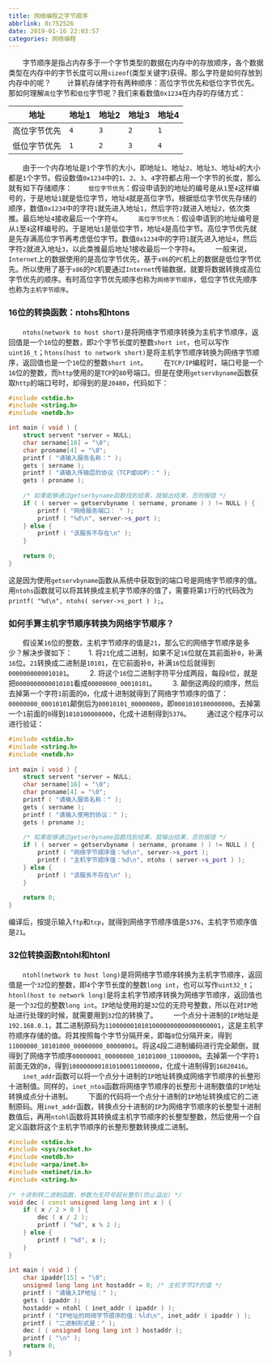 ```yaml
---
title: 网络编程之字节顺序
abbrlink: 8c752526
date: 2019-01-16 22:03:57
categories: 网络编程
---
```

&emsp;&emsp;字节顺序是指占内存多于一个字节类型的数据在内存中的存放顺序，各个数据类型在内存中的字节长度可以用`sizeof`(类型关键字)获得。那么字符是如何存放到内存中的呢？<!--more-->
&emsp;&emsp;计算机存储字符有两种顺序：高位字节优先和低位字节优先。那如何理解`高位`字节和`低位`字节呢？我们来看数值`0x1234`在内存的存储方式：

地址        | 地址1 | 地址2 | 地址3 | 地址4
------------|------|-------|------|------
高位字节优先 | `4`  | `3`   | `2`  | `1`
低位字节优先 | `1`  | `2`   | `3`  | `4`

&emsp;&emsp;由于一个内存地址是`1`个字节的大小，即地址`1`、地址`2`、地址`3`、地址`4`的大小都是`1`个字节。假设数值`0x1234`中的`1`、`2`、`3`、`4`字符都占用一个字节的长度，那么就有如下存储顺序：
&emsp;&emsp;`低位字节优先`：假设申请到的地址的编号是从`1`至`4`这样编号的，于是地址`1`就是低位字节，地址`4`就是高位字节。根据低位字节优先存储的顺序，数值`0x1234`中的字符`1`就先进入地址`1`，然后字符`2`就进入地址`2`，依次类推。最后地址`4`接收最后一个字符`4`。
&emsp;&emsp;`高位字节优先`：假设申请到的地址编号是从`1`至`4`这样编号的。于是地址`1`是低位字节，地址`4`是高位字节。高位字节优先就是先存满高位字节再考虑低位字节。数值`0x1234`中的字符`1`就先进入地址`4`，然后字符`2`就进入地址`3`，以此类推最后地址1接收最后一个字符`4`。
&emsp;&emsp;一般来说，`Internet`上的数据使用的是高位字节优先，基于`x86`的`PC`机上的数据是低位字节优先。所以使用了基于`x86`的`PC`机要通过`Internet`传输数据，就要将数据转换成高位字节优先的顺序。有时高位字节优先顺序也称为`网络字节顺序`，低位字节优先顺序也称为`主机字节顺序`。

### 16位的转换函数：ntohs和htons

&emsp;&emsp;`ntohs(network to host short)`是将网络字节顺序转换为主机字节顺序，返回值是一个`16`位的整数，即`2`个字节长度的整数`short int`，也可以写作`uint16_t`；`htons(host to network short)`是将主机字节顺序转换为网络字节顺序，返回值也是一个`16`位的整数`short int`。
&emsp;&emsp;在`TCP/IP`编程时，端口号是一个`16`位的整数，而`http`使用的是`TCP`的`80`号端口。但是在使用`getservbyname`函数获取`http`的端口号时，却得到的是`20480`，代码如下：

``` cpp
#include <stdio.h>
#include <string.h>
#include <netdb.h>

int main ( void ) {
    struct servent *server = NULL;
    char sername[16] = "\0";
    char proname[4] = "\0";
    printf ( "请输入服务名称：" );
    gets ( sername );
    printf ( "请输入传输层的协议（TCP或UDP）：" );
    gets ( proname );
​
    /* 如果能够通过getserbyname函数找到结果，就输出结果，否则报错 */
    if ( ( server = getservbyname ( sername, proname ) ) != NULL ) {
        printf ( "网络服务端口： " );
        printf ( "%d\n", server->s_port );
    } else {
        printf ( "该服务不存在\n" );
    }
​
    return 0;
}
```

这是因为使用`getservbyname`函数从系统中获取到的端口号是网络字节顺序的值。用`ntohs`函数就可以将其转换成主机字节顺序的值了，需要将第`17`行的代码改为`printf( "%d\n", ntohs( server->s_port ) );`。

### 如何手算主机字节顺序转换为网络字节顺序？

&emsp;&emsp;假设某`16`位的整数，主机字节顺序的值是`21`，那么它的网络字节顺序是多少？解决步骤如下：
&emsp;&emsp;1. 将`21`化成二进制，如果不足`16`位就在其前面补`0`，补满`16`位。`21`转换成二进制是`10101`，在它前面补`0`，补满`16`位后就得到`0000000000010101`。
&emsp;&emsp;2. 将这个`16`位二进制字符平分成两段，每段`8`位，就是把`0000000000010101`看成`00000000_00010101`。
&emsp;&emsp;3. 颠倒这两段的顺序，然后去掉第一个字符`1`前面的`0`，化成十进制就得到了网络字节顺序的值了：`00000000_00010101`颠倒后为`00010101_00000000`，即`0001010100000000`。去掉第一个`1`前面的`0`得到`1010100000000`，化成十进制得到`5376`。
&emsp;&emsp;通过这个程序可以进行验证：

``` cpp
#include <stdio.h>
#include <string.h>
#include <netdb.h>
​
int main ( void ) {
    struct servent *server = NULL;
    char sername[16] = "\0";
    char proname[4] = "\0";
    printf ( "请输入服务名称：" );
    gets ( sername );
    printf ( "请输入使用的协议：" );
    gets ( proname );
​
    /* 如果能够通过getserbyname函数找到结果，就输出结果，否则报错 */
    if ( ( server = getservbyname ( sername, proname ) ) != NULL ) {
        printf ( "网络字节顺序值：%d\n", server->s_port );
        printf ( "主机字节顺序值：%d\n", ntohs ( server->s_port ) );
    } else {
        printf ( "该服务不存在\n" );
    }
​
    return 0;
}
```

编译后，按提示输入`ftp`和`tcp`，就得到网络字节顺序值是`5376`，主机字节顺序值是`21`。

### 32位转换函数ntohl和htonl

&emsp;&emsp;`ntohl(network to host long)`是将网络字节顺序转换为主机字节顺序，返回值是一个`32`位的整数，即`4`个字节长度的整数`long int`，也可以写作`uint32_t`；`htonl(host to network long)`是将主机字节顺序转换为网络字节顺序，返回值也是一个`32`位的整数`long int`。`IP`地址使用的是`32`位的无符号整数，所以在对`IP`地址进行处理的时候，就需要用到`32`位的转换了。
&emsp;&emsp;一个点分十进制的`IP`地址是`192.168.0.1`，其二进制原码为`11000000101010000000000000000001`，这是主机字符顺序存储的值。将其按照每个字节分隔开来，即每`8`位分隔开来，得到`11000000_10101000_00000000_00000001`。将这`4`段二进制编码进行完全颠倒，就得到了网络字节顺序`00000001_00000000_10101000_11000000`。去掉第一个字符`1`前面无效的`0`，得到`1000000001010100011000000`，化成十进制得到`16820416`。
&emsp;&emsp;`inet_addr`函数可以将一个点分十进制的`IP`地址转换成网络字节顺序的长整形十进制值。同样的，`inet_ntoa`函数将网络字节顺序的长整形十进制数值的`IP`地址转换成点分十进制。
&emsp;&emsp;下面的代码将一个点分十进制的`IP`地址转换成它的二进制原码。用`inet_addr`函数，转换点分十进制的`IP`为网络字节顺序的长整型十进制数值后，再用`ntohl`函数将其转换成主机字节顺序的长整型整数，然后使用一个自定义函数将这个主机字节顺序的长整形整数转换成二进制。

``` cpp
#include <stdio.h>
#include <sys/socket.h>
#include <netdb.h>
#include <arpa/inet.h>
#include <netinet/in.h>
#include <string.h>
​
/* 十进制转二进制函数，参数为无符号超长整形(防止溢出) */
void dec ( const unsigned long long int x ) {
    if ( x / 2 > 0 ) {
        dec ( x / 2 );
        printf ( "%d", x % 2 );
    } else {
        printf ( "%d", x );
    }
}
​
int main ( void ) {
    char ipaddr[15] = "\0";
    unsigned long long int hostaddr = 0; /* 主机字节IP的值 */
    printf ( "请输入IP地址：" );
    gets ( ipaddr );
    hostaddr = ntohl ( inet_addr ( ipaddr ) );
    printf ( "IP地址的网络字节顺序的值：%ld\n", inet_addr ( ipaddr ) );
    printf ( "二进制形式是：" );
    dec ( ( unsigned long long int ) hostaddr );
    printf ( "\n" );
    return 0;
}
```